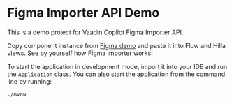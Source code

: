 # Figma Importer API Demo

This is a demo project for Vaadin Copilot Figma Importer API.

Copy component instance from [Figma demo](https://www.figma.com/design/OdgWdBnIQiqzkO5lgBcEvt/Component-properties?node-id=2-2&t=b4B6pQcls4hijbfi-0) and paste it into Flow and Hilla views. See by yourself how Figma importer works!

To start the application in development mode, import it into your IDE and run the `Application` class. 
You can also start the application from the command line by running: 

```bash
./mvnw
```
